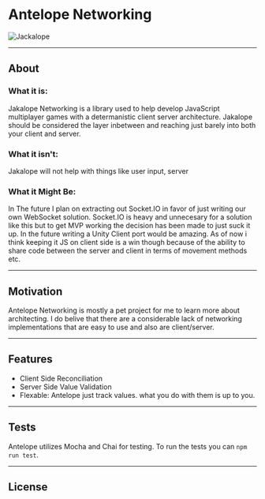 # Antelope Networking

![Jackalope](https://banner2.cleanpng.com/20180418/uve/kisspng-a-pronghorn-antelope-a-pronghorn-antelope-drawing-elk-vector-5ad7b2864d63e4.504981951524085382317.jpg)

---
## About
### What it is:
Jakalope Networking is a library used to help develop JavaScript multiplayer games with a determanistic client server architecture.
Jakalope should be considered the layer inbetween and reaching just barely into both your client and server.

### What it isn't:
Jakalope will not help with things like user input, server 

### What it Might Be:
In The future I plan on extracting out Socket.IO in favor of just writing our own WebSocket solution. Socket.IO is heavy and unnecesary for a solution like this but to get MVP working the decision has been made to just suck it up. In the future writing a Unity Client port would be amazing. As of now i think keeping it JS on client side is a win though because of the ability to share code between the server and client in terms of movement methods etc.

---
## Motivation
Antelope Networking is mostly a pet project for me to learn more about architecting. I do belive that there are a considerable lack of networking implementations that are easy to use and also are client/server.

---
## Features
* Client Side Reconciliation
* Server Side Value Validation
* Flexable: Antelope just track values. what you do with them is up to you.

---
## Tests
Antelope utilizes Mocha and Chai for testing. To run the tests you can `npm run test`.

---
## License
